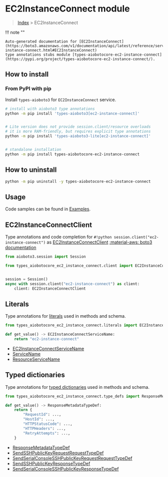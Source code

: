 # EC2InstanceConnect module

> [Index](../README.md) > EC2InstanceConnect


!!! note ""

    Auto-generated documentation for [EC2InstanceConnect](https://boto3.amazonaws.com/v1/documentation/api/latest/reference/services/ec2-instance-connect.html#EC2InstanceConnect)
    type annotations stubs module [types-aiobotocore-ec2-instance-connect](https://pypi.org/project/types-aiobotocore-ec2-instance-connect/).

## How to install



### From PyPI with pip

Install `types-aioboto3` for `EC2InstanceConnect` service.

```bash
# install with aioboto3 type annotations
python -m pip install 'types-aioboto3[ec2-instance-connect]'


# Lite version does not provide session.client/resource overloads
# it is more RAM-friendly, but requires explicit type annotations
python -m pip install 'types-aioboto3-lite[ec2-instance-connect]'


# standalone installation
python -m pip install types-aiobotocore-ec2-instance-connect
```



## How to uninstall

```bash
python -m pip uninstall -y types-aiobotocore-ec2-instance-connect
```

## Usage

Code samples can be found in [Examples](./usage.md).

## EC2InstanceConnectClient

Type annotations and code completion for  `#!python session.client("ec2-instance-connect")` as [EC2InstanceConnectClient](./client.md)
[:material-aws: boto3 documentation](https://boto3.amazonaws.com/v1/documentation/api/latest/reference/services/ec2-instance-connect.html#EC2InstanceConnect.Client)

```python title="Usage example"
from aioboto3.session import Session

from types_aiobotocore_ec2_instance_connect.client import EC2InstanceConnectClient


session = Session()
async with session.client("ec2-instance-connect") as client:
    client: EC2InstanceConnectClient
```








## Literals

Type annotations for [literals](./literals.md) used in methods and schema.

```python title="Usage example"
from types_aiobotocore_ec2_instance_connect.literals import EC2InstanceConnectServiceName

def get_value() -> EC2InstanceConnectServiceName:
    return "ec2-instance-connect"
```

- [EC2InstanceConnectServiceName](./literals.md#ec2instanceconnectservicename)
- [ServiceName](./literals.md#servicename)
- [ResourceServiceName](./literals.md#resourceservicename)




## Typed dictionaries

Type annotations for [typed dictionaries](./type_defs.md) used in methods and schema.

```python title="Usage example"
from types_aiobotocore_ec2_instance_connect.type_defs import ResponseMetadataTypeDef

def get_value() -> ResponseMetadataTypeDef:
    return {
        "RequestId": ...,
        "HostId": ...,
        "HTTPStatusCode": ...,
        "HTTPHeaders": ...,
        "RetryAttempts": ...,
    }
```

- [ResponseMetadataTypeDef](./type_defs.md#responsemetadatatypedef)
- [SendSSHPublicKeyRequestRequestTypeDef](./type_defs.md#sendsshpublickeyrequestrequesttypedef)
- [SendSerialConsoleSSHPublicKeyRequestRequestTypeDef](./type_defs.md#sendserialconsolesshpublickeyrequestrequesttypedef)
- [SendSSHPublicKeyResponseTypeDef](./type_defs.md#sendsshpublickeyresponsetypedef)
- [SendSerialConsoleSSHPublicKeyResponseTypeDef](./type_defs.md#sendserialconsolesshpublickeyresponsetypedef)

